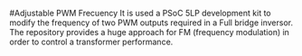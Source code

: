 #Adjustable PWM Frecuency
It is used a PSoC 5LP development kit to modify the frequency of two PWM outputs required in a Full bridge inversor. The repository provides a huge approach for FM (frequency modulation) in order to control a transformer performance.
